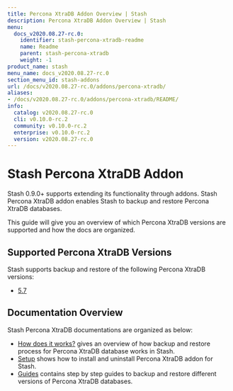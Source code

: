 ```yaml
---
title: Percona XtraDB Addon Overview | Stash
description: Percona XtraDB Addon Overview | Stash
menu:
  docs_v2020.08.27-rc.0:
    identifier: stash-percona-xtradb-readme
    name: Readme
    parent: stash-percona-xtradb
    weight: -1
product_name: stash
menu_name: docs_v2020.08.27-rc.0
section_menu_id: stash-addons
url: /docs/v2020.08.27-rc.0/addons/percona-xtradb/
aliases:
- /docs/v2020.08.27-rc.0/addons/percona-xtradb/README/
info:
  catalog: v2020.08.27-rc.0
  cli: v0.10.0-rc.2
  community: v0.10.0-rc.2
  enterprise: v0.10.0-rc.2
  version: v2020.08.27-rc.0
---
```


# Stash Percona XtraDB Addon

Stash 0.9.0+ supports extending its functionality through addons. Stash Percona XtraDB addon enables Stash to backup and restore Percona XtraDB databases.

This guide will give you an overview of which Percona XtraDB versions are supported and how the docs are organized.

## Supported Percona XtraDB Versions

Stash supports backup and restore of the following Percona XtraDB versions:

- [5.7](/docs/v2020.08.27-rc.0/addons/percona-xtradb/guides/5.7/clustered)

## Documentation Overview

Stash Percona XtraDB documentations are organized as below:

- [How does it works?](/docs/v2020.08.27-rc.0/addons/percona-xtradb/overview) gives an overview of how backup and restore process for Percona XtraDB database works in Stash.
- [Setup](/docs/v2020.08.27-rc.0/addons/percona-xtradb/setup/install) shows how to install and uninstall Percona XtraDB addon for Stash.
- [Guides](/docs/v2020.08.27-rc.0/addons/percona-xtradb/guides/5.7/clustered) contains step by step guides to backup and restore different versions of Percona XtraDB databases.
